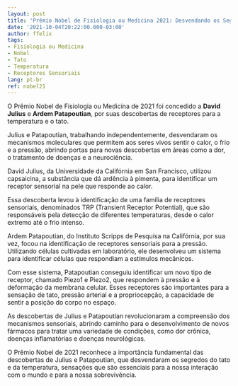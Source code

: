 ```yaml
---
layout: post
title: 'Prêmio Nobel de Fisiologia ou Medicina 2021: Desvendando os Segredos do Tato e da Temperatura'
date: '2021-10-04T20:22:00.000-03:00'
author: ffelix
tags:
- Fisiologia ou Medicina
- Nobel
- Tato
- Temperatura
- Receptores Sensoriais
lang: pt-br
ref: nobel21
---
```


O Prêmio Nobel de Fisiologia ou Medicina de 2021 foi concedido a **David Julius** e **Ardem Patapoutian**, por suas descobertas de receptores para a temperatura e o tato. 
  <!--more-->

Julius e Patapoutian, trabalhando independentemente, desvendaram os mecanismos moleculares que permitem aos seres vivos sentir o calor, o frio e a pressão, abrindo portas para novas descobertas em áreas como a dor, o tratamento de doenças e a neurociência.

David Julius, da Universidade da Califórnia em San Francisco, utilizou capsaicina, a substância que dá ardência à pimenta, para identificar um receptor sensorial na pele que responde ao calor. 

Essa descoberta levou à identificação de uma família de receptores sensoriais, denominados TRP (Transient Receptor Potential), que são responsáveis pela detecção de diferentes temperaturas, desde o calor extremo até o frio intenso.

Ardem Patapoutian, do Instituto Scripps de Pesquisa na Califórnia, por sua vez, focou na identificação de receptores sensoriais para a pressão. Utilizando células cultivadas em laboratório, ele desenvolveu um sistema para identificar células que respondiam a estímulos mecânicos. 

Com esse sistema, Patapoutian conseguiu identificar um novo tipo de receptor, chamado Piezo1 e Piezo2, que respondem à pressão e à deformação da membrana celular. Esses receptores são importantes para a sensação de tato, pressão arterial e a propriocepção, a capacidade de sentir a posição do corpo no espaço.

As descobertas de Julius e Patapoutian revolucionaram a compreensão dos mecanismos sensoriais, abrindo caminho para o desenvolvimento de novos fármacos para tratar uma variedade de condições, como dor crônica, doenças inflamatórias e doenças neurológicas.

O Prêmio Nobel de 2021 reconhece a importância fundamental das descobertas de Julius e Patapoutian, que desvendaram os segredos do tato e da temperatura, sensações que são essenciais para a nossa interação com o mundo e para a nossa sobrevivência.
